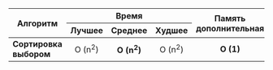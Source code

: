 <table>
<thead>
  <tr>
    <th rowspan="2">Алгоритм</th>
    <th colspan="3">Время</th>
    <th rowspan="2">Память дополнительная</th>
    <th rowspan="2">Устойчивость</th>
    <th rowspan="2">Комментарий</th>
    <tr>
      <th>Лучшее</th>
      <th>Среднее</th>
      <th>Худшее</th>
    </tr>
  </tr>
</thead>
<tbody>
  <tr>
    <td><b>Сортировка выбором</b></td>
    <td align="center">O (n<sup>2</sup>)</td>
    <td align="center"><b>O (n<sup>2</sup>)</b></td>
    <td align="center">O (n<sup>2</sup>)</td>
    <td align="center"><b>O (1)</b></td>
    <td align="center">Нет</td>
    <td></td>
  </tr>
</tbody>
</table>
